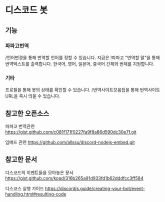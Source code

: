 # 디스코드 봇
## 기능
### 파파고번역
/언어변경을 통해 번역할 언어를 정할 수 있습니다.
지금은 !파파고 "번역할 말"을 통해 번역텍스트를 출력합니다.
한국어, 영어, 일본어, 중국어 간체와 번체를 지원합니다.

### 기타
프로필을 통해 봇의 상태를 확인할 수 있습니다.
/번역사이트모음집을 통해 번역사이트URL을 즉시 띄울 수 있습니다.

## 참고한 오픈소스 
파파고 번역관련
https://gist.github.com/c081f171f0227fa9f8a86d590dc30e7f.git

임베드 관련
https://github.com/allssu/discord-nodejs-embed.git

## 참고한 문서
디스코드의 이벤트들을 모아놓은 문서
https://gist.github.com/koad/316b265a91d933fd1b62dddfcc3ff584

디스코스 실행 가이드
https://discordjs.guide/creating-your-bot/event-handling.html#resulting-code
